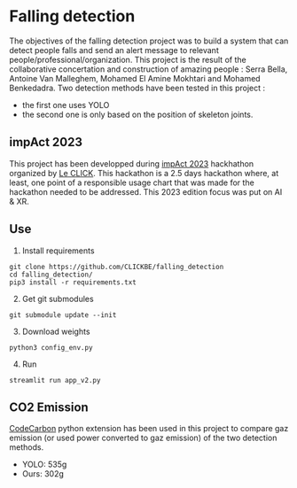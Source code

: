 # Falling detection

The objectives of the falling detection project was to build a system that can detect people falls and send an alert message to relevant people/professional/organization.
This project is the result of the collaborative concertation and construction of amazing people : Serra Bella, Antoine Van Malleghem, Mohamed El Amine Mokhtari and Mohamed Benkedadra.
Two detection methods have been tested in this project : 
- the first one uses YOLO
- the second one is only based on the position of skeleton joints.

## impAct 2023
This project has been developped during [impAct 2023](https://le-click.be/impact/) hackhathon organized by [Le CLICK](https://le-click.be/).
This hackathon is a 2.5 days hackathon where, at least, one point of a responsible usage chart that was made for the hackathon needed to be addressed.
This 2023 edition focus was put on AI & XR.

## Use

1. Install requirements
```
git clone https://github.com/CLICKBE/falling_detection
cd falling_detection/
pip3 install -r requirements.txt
```

2. Get git submodules
```
git submodule update --init
```

3. Download weights
```
python3 config_env.py
```

4. Run
```
streamlit run app_v2.py
```

## CO2 Emission

[CodeCarbon](https://codecarbon.io/) python extension has been used in this project to compare gaz emission (or used power converted to gaz emission) of the two detection methods. 

- YOLO: 535g 
- Ours: 302g

